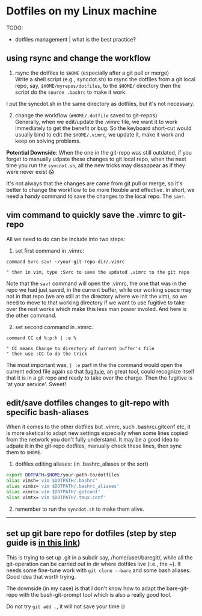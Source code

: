 # Dotfiles on my Linux machine

TODO:
  - dotfiles management | what is the best practice?

## using rsync and change the workflow

1. rsync the dotfiles to `$HOME` (especially after a git pull or merge)  
  Write a shell script (e.g., syncdot.sh) to rsync the dotfiles from a git local
  repo, say, `$HOME/myrepos/dotfiles`, to the `$HOME/` directory then the script
  do the `source .bashrc` to make it work.

  I put the syncdot.sh in the same directory as dotfiles, but it's not necessary.

2. change the workflow (`#HOME/.dotfile` saved to git-repos)  
  Generally, when we edit/update the .vimrc file, we want it to work immediately
  to get the benefit or bug. So the keyboard short-cut would usually bind to edit
  the `$HOME/.vimrc`, we update it, make it work and keep on solving problems.

  **Potential Downside**:
  When the one in the git-repo was still outdated, if you forget to manually
  udpate these changes to git local repo, when the next time you run the
  `syncdot.sh`, all the new tricks may dissappear as if they were never exist 😱

It's not always that the changes are came from git pull or merge, so it's
better to change the workflow to be more flexible and effective. In short,  we
need a handy command to save the changes to the local repo. The `sav!`.

## vim command to quickly save the .vimrc to git-repo

All we need to do can be include into two steps:

1. set first command in .vimrc:
```
command Svrc sav! ~/your-git-repo-dir/.vimrc

" then in vim, type :Svrc to save the updated .vimrc to the git repo
```
Note that the `sav!` command will open the .vimrc, the one that was in the repo
we had just saved, in the current buffer, while our working space may not in
that repo (we are still at the directory where we init the vim), so we need to
move to that working directory if we want to use fugitive to take over the rest
works which make this less man power involed. And here is the other command.

2. set second command in .vimrc:
```
command CC cd %:p:h | :e %

" CC means Change to directory of Current buffer's file
" then use :CC to do the trick
```
The most important was, `| :e` part in the the command would open the current
edited file again so that [fugitvie](https://github.com/tpope/vim-fugitive),
an great tool, could recognize itself that it is in a git repo and ready to
take over the charge. Then the fugitive is 'at your service'. Sweet!

## edit/save dotfiles changes to git-repo with specific bash-aliases

When it comes to the other dotfiles but .vimrc, such .bashrc/.gitconf etc, it
is more sketical to adapt new settings especially when some lines copied from
the network you don't fully understand. It may be a good idea to udpate it in
the git-repo dotfiles, manually check these lines, then sync them to `$HOME`.

1. dotfiles editing aliases: (in .bashrc_aliases or the sort)
```sh
export DOTPATH=$HOME/your-path-to/dotfiles
alias vimsh='vim $DOTPATH/.bashrc'
alias vimbz='vim $DOTPATH/.bashrc_aliases'
alias vimrc='vim $DOTPATH/.gitconf'
alias vimtx='vim $DOTPATH/.tmux.conf'
```

2. remember to run the `syncdot.sh` to make them alive.

***

## set up git bare repo for dotfiles (step by step guide is [in this link](https://www.atlassian.com/git/tutorials/dotfiles))

This is trying to set up .git in a subdir say,  /home/user/baregit/, while all
the git-operation can be carried out in dir where dotfiles live (i.e., the ~).
It needs some fine-tune work with `git clone --bare` and some bash aliases.
Good idea that worth trying.

The downside (in my case) is that I don't know how to adapt the bare-git-repo
with the bash-git-prompt tool which is also a really good tool.

Do not try `git add .`, it will not save your time 🙄
